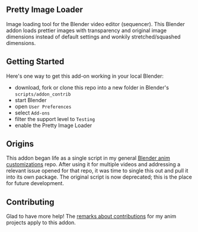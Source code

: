 ## Pretty Image Loader

Image loading tool for the Blender video editor (sequencer). This Blender addon loads prettier images with transparency and original image dimensions instead of default settings and wonkily stretched/squashed dimensions.

## Getting Started

Here's one way to get this add-on working in your local Blender:
- download, fork or clone this repo into a new folder in Blender's `scripts/addon_contrib`
- start Blender
- open `User Preferences`
- select `Add-ons`
- filter the support level to `Testing`
- enable the Pretty Image Loader

## Origins

This addon began life as a single script in my general [Blender anim customizations](https://github.com/Botmasher/blender-vse-customizations) repo. After using it for multiple videos and addressing a relevant issue opened for that repo, it was time to single this out and pull it into its own package. The original script is now deprecated; this is the place for future development.

## Contributing

Glad to have more help! The [remarks about contributions](https://github.com/Botmasher/blender-vse-customizations/blob/master/README.md#contributing) for my anim projects apply to this addon.

